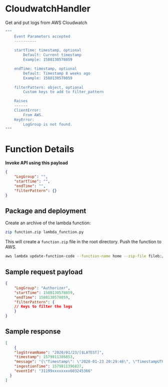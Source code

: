 # CloudwatchHandler
 Get and put logs from AWS Cloudwatch

```bash
"""
    Event Parameters accepted
    ----------
        
    startTime: timestamp, optional
        Default: Current timestamp
        Example: 1580130578059

    endTime: timestamp, optional
        Default: Timestamp 8 weeks ago
        Example: 1580130578059
        
    filterPattern: object, optional
        Custom keys to add to filter_pattern

    Raises
    ------
    ClientError: 
        From AWS.
    KeyError: 
        LogGroup is not found.
"""
```

# Function Details

**Invoke API using this payload**

```json
{
    "LogGroup": "",
    "startTime": "",
    "endTime": "",
    "filterPattern": {}
}
```

## Package and deployment
Create an archive of the lambda function:

```bash
zip function.zip lambda_function.py
```

This will create a `function.zip` file in the root directory. Push the function to AWS.

```bash
aws lambda update-function-code --function-name home --zip-file fileb://function.zip
```

## Sample request payload
```json
{
    "LogGroup": "Authorizer",
	"startTime": 1580130578059,
	"endTime": 1580130578059,
	"filterPattern": {
    // Keys to filter the logs
	}
}
```


## Sample response
```json
[
    {
    "logStreamName": "2020/01/23/[$LATEST]",
    "timestamp": 1579811386853,
    "message": "{\"Timestamp\": \"2020-01-23 20:29:46\", \"TimestampUTC\": \"2020-01-23 20:29:46\", \"LEVEL\": \"INFO\", \"Message\": \"Hello From LSQ.\"}\n",
    "ingestionTime": 1579811396827,
    "eventId": "31199xxxxxxxx603245366"
  }
]
```